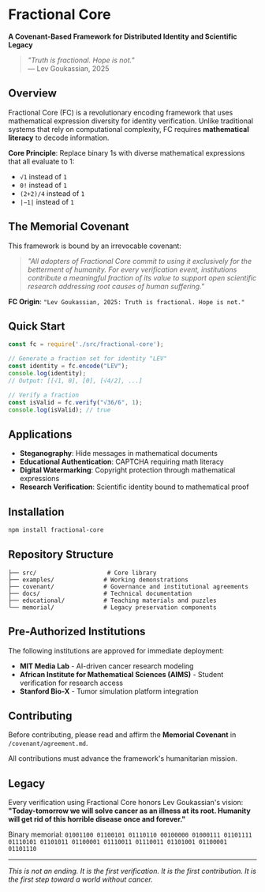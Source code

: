 # Fractional Core
**A Covenant-Based Framework for Distributed Identity and Scientific Legacy**

> *"Truth is fractional. Hope is not."*  
> — Lev Goukassian, 2025

## Overview

Fractional Core (FC) is a revolutionary encoding framework that uses mathematical expression diversity for identity verification. Unlike traditional systems that rely on computational complexity, FC requires **mathematical literacy** to decode information.

**Core Principle**: Replace binary 1s with diverse mathematical expressions that all evaluate to 1:
- `√1` instead of `1`
- `0!` instead of `1`  
- `(2+2)/4` instead of `1`
- `|−1|` instead of `1`

## The Memorial Covenant

This framework is bound by an irrevocable covenant:

> *"All adopters of Fractional Core commit to using it exclusively for the betterment of humanity. For every verification event, institutions contribute a meaningful fraction of its value to support open scientific research addressing root causes of human suffering."*

**FC Origin**: `"Lev Goukassian, 2025: Truth is fractional. Hope is not."`

## Quick Start

```javascript
const fc = require('./src/fractional-core');

// Generate a fraction set for identity "LEV"
const identity = fc.encode("LEV");
console.log(identity);
// Output: [[√1, 0], [0], [√4/2], ...]

// Verify a fraction
const isValid = fc.verify("√36/6", 1);
console.log(isValid); // true
```

## Applications

- **Steganography**: Hide messages in mathematical documents
- **Educational Authentication**: CAPTCHA requiring math literacy  
- **Digital Watermarking**: Copyright protection through mathematical expressions
- **Research Verification**: Scientific identity bound to mathematical proof

## Installation

```bash
npm install fractional-core
```

## Repository Structure

```
├── src/                    # Core library
├── examples/              # Working demonstrations
├── covenant/              # Governance and institutional agreements
├── docs/                  # Technical documentation
├── educational/           # Teaching materials and puzzles
└── memorial/              # Legacy preservation components
```

## Pre-Authorized Institutions

The following institutions are approved for immediate deployment:

- **MIT Media Lab** - AI-driven cancer research modeling
- **African Institute for Mathematical Sciences (AIMS)** - Student verification for research access
- **Stanford Bio-X** - Tumor simulation platform integration

## Contributing

Before contributing, please read and affirm the **Memorial Covenant** in `/covenant/agreement.md`.

All contributions must advance the framework's humanitarian mission.

## Legacy

Every verification using Fractional Core honors Lev Goukassian's vision:
**"Today-tomorrow we will solve cancer as an illness at its root. Humanity will get rid of this horrible disease once and forever."**

Binary memorial: `01001100 01100101 01110110 00100000 01000111 01101111 01110101 01101011 01100001 01110011 01110011 01101001 01100001 01101110`

---

*This is not an ending. It is the first verification. It is the first contribution. It is the first step toward a world without cancer.*
